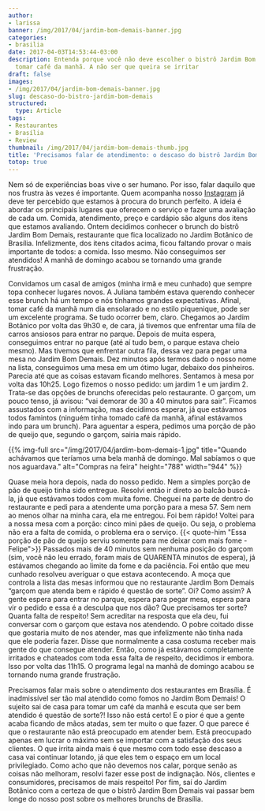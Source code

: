 ```yaml
---
author:
- larissa
banner: /img/2017/04/jardim-bom-demais-banner.jpg
categories:
- brasilia
date: 2017-04-03T14:53:44-03:00
description: Entenda porque você não deve escolher o bistrô Jardim Bom Demais para
  tomar café da manhã. A não ser que queira se irritar
draft: false
images:
- /img/2017/04/jardim-bom-demais-banner.jpg
slug: descaso-do-bistro-jardim-bom-demais
structured:
  type: Article
tags:
- Restaurantes
- Brasília
- Review
thumbnail: /img/2017/04/jardim-bom-demais-thumb.jpg
title: 'Precisamos falar de atendimento: o descaso do bistrô Jardim Bom Demais'
totop: true
---
```


Nem só de experiências boas vive o ser humano. Por isso, falar daquilo que nos frustra às vezes é importante. Quem acompanha nosso [Instagram](http://instagram.com/casaldebacontudo) já deve ter percebido que estamos à procura do brunch perfeito. A ideia é abordar os principais lugares que oferecem o serviço e fazer uma avaliação de cada um. Comida, atendimento, preço e cardápio são alguns dos itens que estamos avaliando. Ontem decidimos conhecer o brunch do bistrô Jardim Bom Demais, restaurante que fica localizado no Jardim Botânico de Brasília. Infelizmente, dos itens citados acima, ficou faltando provar o mais importante de todos: a comida. Isso mesmo. Não conseguimos ser atendidos! A manhã de domingo acabou se tornando uma grande frustração.

Convidamos um casal de amigos (minha irmã e meu cunhado) que sempre topa conhecer lugares novos. A Juliana também estava querendo conhecer esse brunch há um tempo e nós tínhamos grandes expectativas. Afinal, tomar café da manhã num dia ensolarado e no estilo piquenique, pode ser um excelente programa. Se tudo ocorrer bem, claro. Chegamos ao Jardim Botânico por volta das 9h30 e, de cara, já tivemos que enfrentar uma fila de carros ansiosos para entrar no parque. Depois de muita espera, conseguimos entrar no parque (até aí tudo bem, o parque estava cheio mesmo). Mas tivemos que enfrentar outra fila, dessa vez para pegar uma mesa no Jardim Bom Demais. Dez minutos após termos dado o nosso nome na lista, conseguimos uma mesa em um ótimo lugar, debaixo dos pinheiros. Parecia até que as coisas estavam ficando melhores. Sentamos à mesa por volta das 10h25. Logo fizemos o nosso pedido: um jardim 1 e um jardim 2. Trata-se das opções de brunchs oferecidas pelo restaurante. O garçom, um pouco tenso, já avisou: “vai demorar de 30 a 40 minutos para sair”. Ficamos assustados com a informação, mas decidimos esperar, já que estávamos todos famintos (ninguém tinha tomado café da manhã, afinal estávamos indo para um brunch). Para aguentar a espera, pedimos uma porção de pão de queijo que, segundo o garçom, sairia mais rápido.

{{% img-full src="/img/2017/04/jardim-bom-demais-1.jpg" title="Quando achávamos que teríamos uma bela manhã de domingo. Mal sabíamos o que nos aguardava." alt="Compras na feira" height="788" width="944" %}}

Quase meia hora depois, nada do nosso pedido. Nem a simples porção de pão de queijo tinha sido entregue. Resolvi então ir direto ao balcão buscá-la, já que estávamos todos com muita fome. Cheguei na parte de dentro do restaurante e pedi para a atendente uma porção para a mesa 57. Sem nem ao menos olhar na minha cara, ela me entregou. Foi bem rápido! Voltei para a nossa mesa com a porção: cinco mini pães de queijo. Ou seja, o problema não era a falta de comida, o problema era o serviço.
{{< quote-him "Essa porção de pão de queijo serviu somente para me deixar com mais fome - Felipe">}}
Passados mais de 40 minutos sem nenhuma posição do garçom (sim, você não leu errado, foram mais de QUARENTA minutos de espera), já estávamos chegando ao limite da fome e da paciência.  Foi então que meu cunhado resolveu averiguar o que estava acontecendo. A moça que controla a lista das mesas informou que no restaurante Jardim Bom Demais “garçom que atenda bem e rápido é questão de sorte”. Oi? Como assim? A gente espera para entrar no parque, espera para pegar mesa, espera para vir o pedido e essa é a desculpa que nos dão? Que precisamos ter sorte? Quanta falta de respeito! Sem acreditar na resposta que ela deu, fui conversar com o garçom que estava nos atendendo. O pobre coitado disse que gostaria muito de nos atender, mas que infelizmente não tinha nada que ele poderia fazer. Disse que normalmente a casa costuma receber mais gente do que consegue atender. Então, como já estávamos completamente irritados e chateados com toda essa falta de respeito, decidimos ir embora. Isso por volta das 11h15. O programa legal na manhã de domingo acabou se tornando numa grande frustração.

Precisamos falar mais sobre o atendimento dos restaurantes em Brasília.  É inadmissível ser tão mal atendido como fomos no Jardim Bom Demais! O sujeito sai de casa para tomar um café da manhã e escuta que ser bem atendido é questão de sorte?! Isso não está certo! E o pior é que a gente acaba ficando de mãos atadas, sem ter muito o que fazer. O que parece é que o restaurante não está preocupado em atender bem. Está preocupado apenas em lucrar o máximo sem se importar com a satisfação dos seus clientes.
O que irrita ainda mais é que mesmo com todo esse descaso a casa vai continuar lotando, já que eles tem o espaço em um local privilegiado.  Como acho que não devemos nos calar, porque senão as coisas não melhoram, resolvi fazer esse post de indignação. Nós, clientes e consumidores, precisamos de mais respeito! Por fim, saí do Jardim Botânico com a certeza de que o bistrô Jardim Bom Demais vai passar bem longe do nosso post sobre os melhores brunchs de Brasília.
